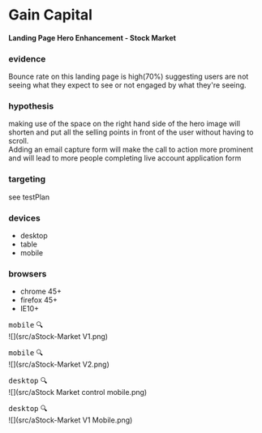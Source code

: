 #  Gain Capital
#### Landing Page Hero Enhancement - Stock Market

### evidence
Bounce rate on this landing page is high(70%) suggesting users are not seeing what they expect to see or not engaged by what they're seeing.

### hypothesis
making use of the space on the right hand side of the hero image will shorten and put all the selling points in front of the user without having to scroll.  
Adding an email capture form will make the call to action more prominent and will lead to more people completing live account application form

### targeting
see testPlan

### devices
- desktop
- table
- mobile

### browsers
- chrome 45+
- firefox 45+
- IE10+





<kbd>mobile</kbd>  :mag:            
 ![](src/aStock-Market V1.png)
 
 
 <kbd>mobile</kbd>  :mag:            
 ![](src/aStock-Market V2.png)
 

<kbd>desktop</kbd> :mag:          
![](src/aStock Market control mobile.png)


<kbd>desktop</kbd> :mag:          
![](src/aStock-Market V1 Mobile.png)





